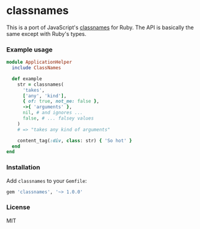 # classnames

This is a port of JavaScript's [classnames](https://www.npmjs.com/package/classnames) for Ruby. The API is basically the same except with Ruby's types.

### Example usage

```ruby
module ApplicationHelper
  include ClassNames

  def example
    str = classnames(
      'takes',
      ['any', 'kind'],
      { of: true, not_me: false },
      ->{ 'arguments' },
      nil, # and ignores ...
      false, # ... falsey values
    )
    # => "takes any kind of arguments"

    content_tag(:div, class: str) { 'So hot' }
  end
end
```

### Installation

Add `classnames` to your `Gemfile`:

```rb
gem 'classnames', '~> 1.0.0'
```

### License

MIT
